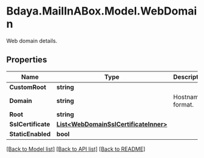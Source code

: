 # Bdaya.MailInABox.Model.WebDomain
Web domain details.

## Properties

Name | Type | Description | Notes
------------ | ------------- | ------------- | -------------
**CustomRoot** | **string** |  | 
**Domain** | **string** | Hostname format. | 
**Root** | **string** |  | 
**SslCertificate** | [**List&lt;WebDomainSslCertificateInner&gt;**](WebDomainSslCertificateInner.md) |  | 
**StaticEnabled** | **bool** |  | 

[[Back to Model list]](../../README.md#documentation-for-models) [[Back to API list]](../../README.md#documentation-for-api-endpoints) [[Back to README]](../../README.md)

